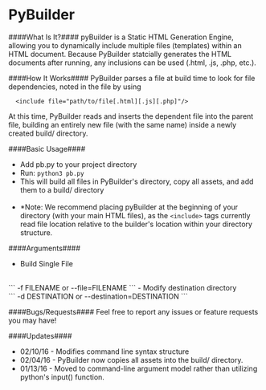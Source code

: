 # PyBuilder
####What Is It?####
pyBuilder is a Static HTML Generation Engine, allowing you to dynamically include multiple files (templates) within an HTML document. Because PyBuilder statcially generates the HTML documents after running, any inclusions can be used (.html, .js, .php, etc.).

####How It Works####
PyBuilder parses a file at build time to look for file dependencies, noted in the file by using
```
  <include file="path/to/file[.html][.js][.php]"/>
```
At this time, PyBuilder reads and inserts the dependent file into the parent file, building an entirely new file (with the same name) inside a newly created build/ directory.

####Basic Usage####
- Add pb.py to your project directory
- Run: ```python3 pb.py```
- This will build all files in PyBuilder's directory, copy all assets, and add them to a build/ directory<br><br>
- *Note: We recommend placing pyBuilder at the beginning of your directory (with your main HTML files), as the ```<include>``` tags currently read file location relative to the builder's location within your directory structure.

####Arguments####
- Build Single File
<br>
```
-f FILENAME or --file=FILENAME
```
- Modify destination directory
<br>
```
-d DESTINATION or --destination=DESTINATION
```

####Bugs/Requests####
Feel free to report any issues or feature requests you may have!

####Updates####
- 02/10/16 - Modifies command line syntax structure
- 02/04/16 - PyBuilder now copies all assets into the build/ directory.
- 01/13/16 - Moved to command-line argument model rather than utilizing python's input() function.

